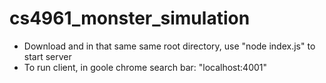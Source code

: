 # cs4961_monster_simulation


   - Download and in that same same root directory, use "node index.js" to start server
   - To run client, in goole chrome search bar: "localhost:4001"
